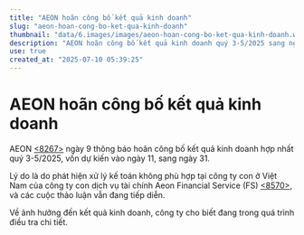 ```yaml
---
title: "AEON hoãn công bố kết quả kinh doanh"
slug: "aeon-hoan-cong-bo-ket-qua-kinh-doanh"
thumbnail: "data/6.images/images/aeon-hoan-cong-bo-ket-qua-kinh-doanh.webp"
description: "AEON hoãn công bố kết quả kinh doanh quý 3-5/2025 sang ngày 31 do phát hiện sai sót kế toán tại công ty con ở Việt Nam."
use: true
created_at: "2025-07-10 05:39:25"
---
```


# AEON hoãn công bố kết quả kinh doanh

AEON [<8267>](https://stocks.finance.yahoo.co.jp/stocks/detail/?code=8267.T) ngày 9 thông báo hoãn công bố kết quả kinh doanh hợp nhất quý 3-5/2025, vốn dự kiến vào ngày 11, sang ngày 31.

Lý do là do phát hiện xử lý kế toán không phù hợp tại công ty con ở Việt Nam của công ty con dịch vụ tài chính Aeon Financial Service (FS) [<8570>](https://stocks.finance.yahoo.co.jp/stocks/detail/?code=8570.T), và các cuộc thảo luận vẫn đang tiếp diễn.

Về ảnh hưởng đến kết quả kinh doanh, công ty cho biết đang trong quá trình điều tra chi tiết.